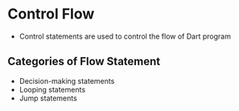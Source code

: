 # Control Flow
-   Control statements are used to control the flow of Dart program

## Categories of Flow Statement
-   Decision-making statements
-   Looping statements
-   Jump statements